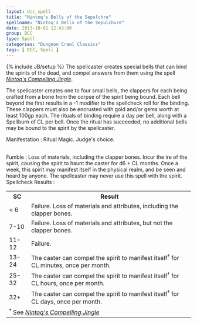 ```yaml
---
layout: dcc_spell
title: "Nintoq's Bells of the Sepulchre"
spellname: "Nintoq's Bells of the Sepulchure"
date: 2013-10-01 12:43:00
group: DCC
type: Spell
categories: "Dungeon Crawl Classics"
tags: [ DCC, Spell ]
---
```

{% include JB/setup %}
The spellcaster creates special bells that can bind the spirits of the dead, and compel answers from them using the spell <a href="{{site_url}}/dcc/nintoqs_jingle.html"><em>Nintoq's Compelling Jingle</em></a>. 

The spellcaster creates one to four small bells, the clappers for each being crafted from a bone from the corpse of the spirit being bound. Each bell beyond the first results in a -1 modifier to the spellcheck roll for the binding. These clappers must also be encrusted with gold and/or gems worth at least 100gp each. The rituals of binding require a day per bell, along with a Spellburn of CL per bell. Once the ritual has succeeded, no additional bells may be bound to the spirit by the spellcaster.


Manifestation
 : Ritual Magic. Judge's choice.

<br />
Fumble
 : Loss of materials, including the clapper bones. Incur the ire of the spirit, causing the spirit to haunt the caster for <number of bells attempted>d6 + CL months. Once a week, this spirit may manifest itself in the physical realm, and be seen and heard by anyone. The spellcaster may never use this spell with the spirit.

<br />
Spellcheck Results
 : <table class="table"><tr><th>SC</th><th>Result</th></tr> <tr><td>&lt; 6</td><td>Failure. Loss of materials and attributes, including the clapper bones.</td></tr> <tr><td>7-10</td><td>Failure. Loss of materials and attributes, but not the clapper bones.</td></tr> <tr><td>11-12</td><td>Failure.</td></tr> <tr><td>13-24</td><td>The caster can compel the spirit to manifest itself<sup>&dagger;</sup> for CL minutes, once per month.</td></tr> <tr><td>25-32</td><td>The caster can compel the spirit to manifest itself<sup>&dagger;</sup> for CL hours, once per month.</td></tr> <tr><td>32+</td><td>The caster can compel the spirit to manifest itself<sup>&dagger;</sup> for CL days, once per month.</td></tr> <tr><td colspan="2"><sup>&dagger;</sup> See <a href="{{site_url}}/dcc/nintoqs_jingle.html"><em>Nintoq's Compelling Jingle</em></a></td></tr></table>
